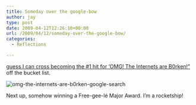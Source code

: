 ```yaml
---
title: Someday over the google-bow
author: jay
type: post
date: 2009-04-12T12:26:10+00:00
url: /2009/04/12/someday-over-the-google-bow/
categories:
  - Reflections

---
```

[guess I can cross becoming the #1 hit for ‘OMG! The Internets are B0rken!”][1] off the bucket list.

![omg-the-internets-are-b0rken-google-search][2]

Next up, somehow winning a Free-gee-lé Major Award. I’m a rocketship!

 [1]: /2009/01/31/omg-the-internets-are-b0rken/
 [2]: https://cdn.rambleon.org/migrate/2009/04/omg-the-internets-are-b0rken-google-search.png (omg-the-internets-are-b0rken-google-search)